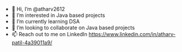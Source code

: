 - 👋 Hi, I’m @atharv2612
- 👀 I’m interested in Java based projects
- 🌱 I’m currently learning DSA
- 💞️ I’m looking to collaborate on Java based projects
- 📫 Reach out to me on LinkedIn https://www.linkedin.com/in/atharv-patil-4a39011a9/ 

<!---
atharv2612/atharv2612 is a ✨ special ✨ repository because its `README.md` (this file) appears on your GitHub profile.
You can click the Preview link to take a look at your changes.
--->
